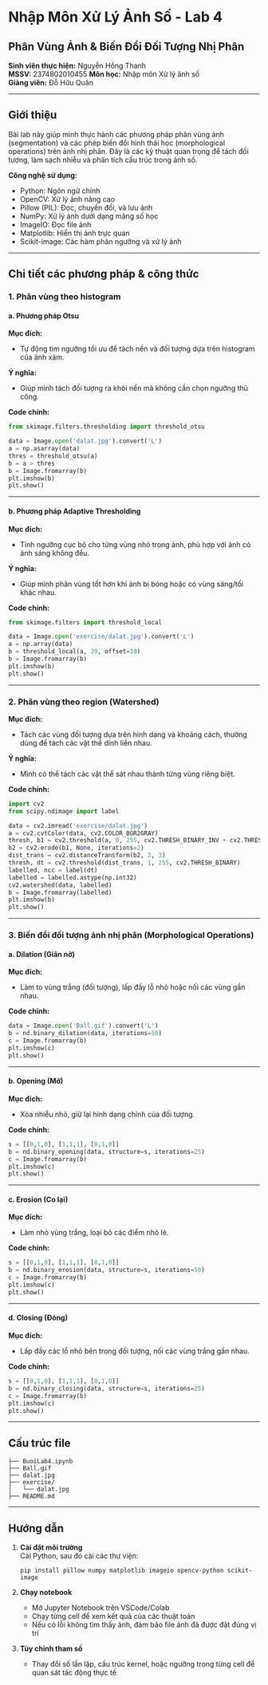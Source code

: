 # Nhập Môn Xử Lý Ảnh Số - Lab 4  
## Phân Vùng Ảnh & Biến Đổi Đối Tượng Nhị Phân

**Sinh viên thực hiện:** Nguyễn Hồng Thanh  
**MSSV:** 2374802010455
**Môn học:** Nhập môn Xử lý ảnh số  
**Giảng viên:** Đỗ Hữu Quân

---

## Giới thiệu

Bài lab này giúp mình thực hành các phương pháp phân vùng ảnh (segmentation) và các phép biến đổi hình thái học (morphological operations) trên ảnh nhị phân. Đây là các kỹ thuật quan trọng để tách đối tượng, làm sạch nhiễu và phân tích cấu trúc trong ảnh số.

**Công nghệ sử dụng:**  
- Python: Ngôn ngữ chính  
- OpenCV: Xử lý ảnh nâng cao  
- Pillow (PIL): Đọc, chuyển đổi, và lưu ảnh  
- NumPy: Xử lý ảnh dưới dạng mảng số học  
- ImageIO: Đọc file ảnh  
- Matplotlib: Hiển thị ảnh trực quan  
- Scikit-image: Các hàm phân ngưỡng và xử lý ảnh

---

## Chi tiết các phương pháp & công thức

### 1. Phân vùng theo histogram

#### a. Phương pháp Otsu

**Mục đích:**  
- Tự động tìm ngưỡng tối ưu để tách nền và đối tượng dựa trên histogram của ảnh xám.

**Ý nghĩa:**  
- Giúp mình tách đối tượng ra khỏi nền mà không cần chọn ngưỡng thủ công.

**Code chính:**  
```python
from skimage.filters.thresholding import threshold_otsu

data = Image.open('dalat.jpg').convert('L')
a = np.asarray(data)
thres = threshold_otsu(a)
b = a > thres
b = Image.fromarray(b)
plt.imshow(b)
plt.show()
```

---

#### b. Phương pháp Adaptive Thresholding

**Mục đích:**  
- Tính ngưỡng cục bộ cho từng vùng nhỏ trong ảnh, phù hợp với ảnh có ánh sáng không đều.

**Ý nghĩa:**  
- Giúp mình phân vùng tốt hơn khi ảnh bị bóng hoặc có vùng sáng/tối khác nhau.

**Code chính:**  
```python
from skimage.filters import threshold_local

data = Image.open('exercise/dalat.jpg').convert('L')
a = np.array(data)
b = threshold_local(a, 39, offset=10)
b = Image.fromarray(b)
plt.imshow(b)
plt.show()
```

---

### 2. Phân vùng theo region (Watershed)

**Mục đích:**  
- Tách các vùng đối tượng dựa trên hình dạng và khoảng cách, thường dùng để tách các vật thể dính liền nhau.

**Ý nghĩa:**  
- Mình có thể tách các vật thể sát nhau thành từng vùng riêng biệt.

**Code chính:**  
```python
import cv2
from scipy.ndimage import label

data = cv2.imread('exercise/dalat.jpg')
a = cv2.cvtColor(data, cv2.COLOR_BGR2GRAY)
thresh, b1 = cv2.threshold(a, 0, 255, cv2.THRESH_BINARY_INV + cv2.THRESH_OTSU)
b2 = cv2.erode(b1, None, iterations=2)
dist_trans = cv2.distanceTransform(b2, 2, 3)
thresh, dt = cv2.threshold(dist_trans, 1, 255, cv2.THRESH_BINARY)
labelled, ncc = label(dt)
labelled = labelled.astype(np.int32)
cv2.watershed(data, labelled)
b = Image.fromarray(labelled)
plt.imshow(b)
plt.show()
```

---

### 3. Biến đổi đối tượng ảnh nhị phân (Morphological Operations)

#### a. Dilation (Giãn nở)

**Mục đích:**  
- Làm to vùng trắng (đối tượng), lấp đầy lỗ nhỏ hoặc nối các vùng gần nhau.

**Code chính:**  
```python
data = Image.open('Ball.gif').convert('L')
b = nd.binary_dilation(data, iterations=50)
c = Image.fromarray(b)
plt.imshow(c)
plt.show()
```

---

#### b. Opening (Mở)

**Mục đích:**  
- Xóa nhiễu nhỏ, giữ lại hình dạng chính của đối tượng.

**Code chính:**  
```python
s = [[0,1,0], [1,1,1], [0,1,0]]
b = nd.binary_opening(data, structure=s, iterations=25)
c = Image.fromarray(b)
plt.imshow(c)
plt.show()
```

---

#### c. Erosion (Co lại)

**Mục đích:**  
- Làm nhỏ vùng trắng, loại bỏ các điểm nhỏ lẻ.

**Code chính:**  
```python
s = [[0,1,0], [1,1,1], [0,1,0]]
b = nd.binary_erosion(data, structure=s, iterations=50)
c = Image.fromarray(b)
plt.imshow(c)
plt.show()
```

---

#### d. Closing (Đóng)

**Mục đích:**  
- Lấp đầy các lỗ nhỏ bên trong đối tượng, nối các vùng trắng gần nhau.

**Code chính:**  
```python
s = [[0,1,0], [1,1,1], [0,1,0]]
b = nd.binary_closing(data, structure=s, iterations=25)
c = Image.fromarray(b)
plt.imshow(c)
plt.show()
```

---

## Cấu trúc file

```
├── BuoiLab4.ipynb      
├── Ball.gif        
├── dalat.jpg
├── exercise/
│   └── dalat.jpg
├── README.md       
```

---

## Hướng dẫn

1. **Cài đặt môi trường**  
   Cài Python, sau đó cài các thư viện:
   ```
   pip install pillow numpy matplotlib imageio opencv-python scikit-image
   ```

2. **Chạy notebook**  
   - Mở Jupyter Notebook trên VSCode/Colab  
   - Chạy từng cell để xem kết quả của các thuật toán  
   - Nếu có lỗi không tìm thấy ảnh, đảm bảo file ảnh đã được đặt đúng vị trí

3. **Tùy chỉnh tham số**  
   - Thay đổi số lần lặp, cấu trúc kernel, hoặc ngưỡng trong từng cell để quan sát tác động thực tế